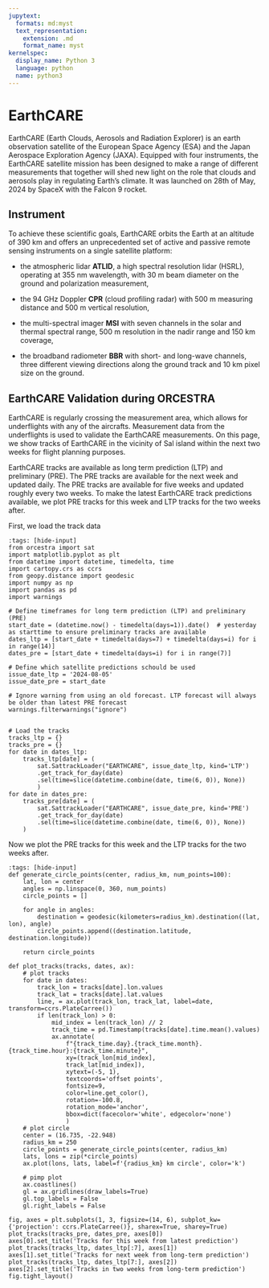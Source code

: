 ```yaml
---
jupytext:
  formats: md:myst
  text_representation:
    extension: .md
    format_name: myst
kernelspec:
  display_name: Python 3
  language: python
  name: python3
---
```


# EarthCARE


EarthCARE (Earth Clouds, Aerosols and Radiation Explorer) is an earth observation satellite of the European Space Agency (ESA) and the Japan Aerospace Exploration Agency (JAXA). Equipped with four instruments, the EarthCARE satellite mission has been designed to make a range of different measurements that together will shed new light on the role that clouds and aerosols play in regulating Earth’s climate. It was launched on 28th of May, 2024 by SpaceX with the Falcon 9 rocket.


## Instrument

To achieve these scientific goals, EarthCARE orbits the Earth at an altitude of 390 km and offers an unprecedented set of active and passive remote sensing instruments on a single satellite platform:

* the atmospheric lidar **ATLID**, a high spectral resolution lidar (HSRL), operating at 355 nm wavelength, with 30 m beam diameter on the ground and polarization measurement,
 
* the 94 GHz Doppler **CPR** (cloud profiling radar) with 500 m measuring distance and 500 m vertical resolution,
 
* the multi-spectral imager **MSI** with seven channels in the solar and thermal spectral range, 500 m resolution in the nadir range and 150 km coverage,
 
* the broadband radiometer **BBR** with short- and long-wave channels, three different viewing directions along the ground track and 10 km pixel size on the ground.

## EarthCARE Validation during ORCESTRA

EarthCARE is regularly crossing the measurement area, which allows for underflights with any of the aircrafts. Measurement data from the underflights is used to validate the EarthCARE measurements. On this page, we show tracks of EarthCARE in the vicinity of Sal island within the next two weeks for flight planning purposes. 

EarthCARE tracks are available as long term prediction (LTP) and preliminary (PRE). The PRE tracks are available for the next week and updated daily. The PRE tracks are available for five weeks and updated roughly every two weeks. To make the latest EarthCARE track predictions available, we plot PRE tracks for this week and LTP tracks for the two weeks after. 

First, we load the track data 
```{code-cell} python3
:tags: [hide-input]
from orcestra import sat
import matplotlib.pyplot as plt
from datetime import datetime, timedelta, time
import cartopy.crs as ccrs 
from geopy.distance import geodesic 
import numpy as np
import pandas as pd
import warnings 

# Define timeframes for long term prediction (LTP) and preliminary (PRE)
start_date = (datetime.now() - timedelta(days=1)).date()  # yesterday as starttime to ensure preliminary tracks are available
dates_ltp = [start_date + timedelta(days=7) + timedelta(days=i) for i in range(14)]
dates_pre = [start_date + timedelta(days=i) for i in range(7)]

# Define which satellite predictions schould be used 
issue_date_ltp = '2024-08-05'
issue_date_pre = start_date

# Ignore warning from using an old forecast. LTP forecast will always be older than latest PRE forecast
warnings.filterwarnings("ignore") 


# Load the tracks 
tracks_ltp = {}
tracks_pre = {}
for date in dates_ltp:
    tracks_ltp[date] = (
        sat.SattrackLoader("EARTHCARE", issue_date_ltp, kind='LTP')
        .get_track_for_day(date)
        .sel(time=slice(datetime.combine(date, time(6, 0)), None))
        )
for date in dates_pre:
    tracks_pre[date] = (
        sat.SattrackLoader("EARTHCARE", issue_date_pre, kind='PRE')
        .get_track_for_day(date)
        .sel(time=slice(datetime.combine(date, time(6, 0)), None))
    )
```
Now we plot the PRE tracks for this week and the LTP tracks for the two weeks after. 

```{code-cell} python3
:tags: [hide-input]
def generate_circle_points(center, radius_km, num_points=100):
    lat, lon = center
    angles = np.linspace(0, 360, num_points)
    circle_points = []

    for angle in angles:
        destination = geodesic(kilometers=radius_km).destination((lat, lon), angle)
        circle_points.append((destination.latitude, destination.longitude))

    return circle_points

def plot_tracks(tracks, dates, ax): 
    # plot tracks
    for date in dates:
        track_lon = tracks[date].lon.values
        track_lat = tracks[date].lat.values
        line, = ax.plot(track_lon, track_lat, label=date, transform=ccrs.PlateCarree())
        if len(track_lon) > 0:
            mid_index = len(track_lon) // 2
            track_time = pd.Timestamp(tracks[date].time.mean().values)
            ax.annotate(
                f"{track_time.day}.{track_time.month}. {track_time.hour}:{track_time.minute}",
                xy=(track_lon[mid_index],
                track_lat[mid_index]),
                xytext=(-5, 1),
                textcoords='offset points',
                fontsize=9, 
                color=line.get_color(),
                rotation=-100.8, 
                rotation_mode='anchor', 
                bbox=dict(facecolor='white', edgecolor='none')
                )
    # plot circle
    center = (16.735, -22.948) 
    radius_km = 250
    circle_points = generate_circle_points(center, radius_km)
    lats, lons = zip(*circle_points)
    ax.plot(lons, lats, label=f'{radius_km} km circle', color='k')

    # pimp plot
    ax.coastlines()
    gl = ax.gridlines(draw_labels=True)
    gl.top_labels = False
    gl.right_labels = False

fig, axes = plt.subplots(1, 3, figsize=(14, 6), subplot_kw={'projection': ccrs.PlateCarree()}, sharex=True, sharey=True)
plot_tracks(tracks_pre, dates_pre, axes[0])
axes[0].set_title('Tracks for this week from latest prediction')
plot_tracks(tracks_ltp, dates_ltp[:7], axes[1])
axes[1].set_title('Tracks for next week from long-term prediction')
plot_tracks(tracks_ltp, dates_ltp[7:], axes[2])
axes[2].set_title('Tracks in two weeks from long-term prediction')
fig.tight_layout()
```

